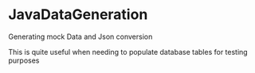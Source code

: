 # JavaDataGeneration
Generating mock Data and Json conversion

This is quite useful when needing to populate database tables for testing purposes
